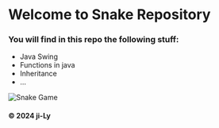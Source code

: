 # Welcome to Snake Repository
### You will find in this repo the following stuff:
* Java Swing
* Functions in java
* Inheritance
* ...

![Snake Game](C:\Users\Lys\Desktop\Swing\workspace\Snakeemyimage.pngs/)

#### © 2024 ji-Ly